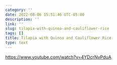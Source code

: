 ```yaml
---
category: ''
date: 2022-08-06 15:51:46 UTC-05:00
description: ''
link: ''
slug: tilapia-with-quinoa-and-cauliflower-rice
tags: []
title: Tilapia with Quinoa and Cauliflower Rice
type: text
---
```


https://www.youtube.com/watch?v=4YDcrNvPduA
